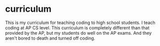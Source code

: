 # curriculum
This is my curriculum for teaching coding to high school students. I teach coding at AP CS level.
This curriculum is completely different than that provided by the AP, but my students do well on the AP exams.
And they aren't bored to death and turned off coding.
